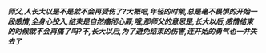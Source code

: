***师父,人长大以是不是就不会再受伤了?大概吧,年轻的时候,总是毫不畏惧的开始一段感情,全身心投入,结束是自然痛彻心扉;哦,那师父的意思是,长大以后,感情结束的时候就不会再痛了吗?不,长大以后,为了避免结束的伤害,连开始的勇气也一并失去了***